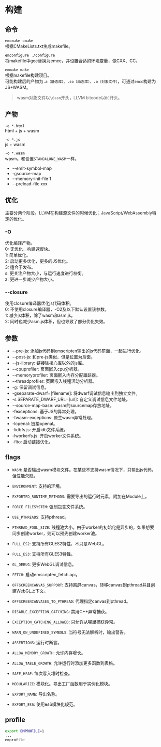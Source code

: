 # 构建

## 命令

`emcmake cmake`\
根据CMakeLists.txt生成makefile。

`emconfigure ./configure`\
将makefile中gcc替换为emcc，并设置合适的环境变量，像CXX、CC。

`emmake make`\
根据makefile构建项目。\
可能构建后的产物为`.a（静态库）、.so（动态库）、.o（对象文件）`，可通过`emcc`构建为JS+WASM。

> wasm对象文件以`\0asm`开头，LLVM bitcode以`BC`开头。

## 产物

`-o *.html`\
html + js + wasm

`-o *.js`\
js + wasm

`-o *.wasm`\
wasm。和设置`STANDALONE_WASM`一样。

* --emit-symbol-map
* -gsource-map
* --memory-init-file 1
* --preload-file xxx

## 优化

主要分两个阶段。LLVM在构建源文件的时候优化；JavaScript/WebAssembly特定的优化。

### -O

优化编译产物。\
0: 无优化，构建速度快。\
1: 简单优化。\
2: 启动更多优化，更多的JS优化。\
3: 适合于发布。\
s: 更关注产物大小，与运行速度进行权衡。\
z: 更进一步减少产物大小。

### --closure

使用closure编译器优化js代码体积。\
0: 不使用closure编译器，-O2及以下默认设置该参数。\
1: 减少js体积，除了wasm和asm.js。\
2: 同时也减少asm.js体积，但也导致了部分优化失效。

## 参数

* --pre-js: 添加js代码到emscripten输出的js代码前面，一起进行优化。
* --post-js: 和pre-js类似，但是位置为后面。
* --js-library: 链接除核心库以外的js库。
* --cpuprofiler: 页面嵌入cpu分析器。
* --memoryprofiler: 页面嵌入内存分配跟踪器。
* --threadprofiler: 页面嵌入线程活动分析器。
* -g: 保留调试信息。
* -gseparate-dwarf=[filename]: 将dwarf调试信息输出到独立文件。
* -s SEPARATE_DWARF_URL=[url]: 自定义调试信息文件地址。
* --source-map-base: wasm的sourcemap存放地址。
* -fexceptions: 基于JS的异常处理。
* -fwasm-exceptions: 原生wasm异常处理。
* -lopenal: 链接openal。
* -lidbfs.js: 开启idb文件系统。
* -lworkerfs.js: 开启worker文件系统。
* -flto: 启动链接优化。

## flags

* `WASM`: 是否输出wasm模块文件。在某些不支持wasm情况下，只输出js代码，但性能欠缺。
* `ENVIRONMENT`: 支持的环境。
* `EXPORTED_RUNTIME_METHODS`: 需要导出的运行时元素，附加在Module上。
* `FORCE_FILESYSTEM`: 强制包含文件系统。

* `USE_PTHREADS`: 支持pthread。
* `PTHREAD_POOL_SIZE`: 线程池大小。由于worker的初始化是异步的，如果想要同步创建worker，则可以预先创建worker池。
* `FULL_ES2`: 支持所有GLES2特性，不只是WebGL。
* `FULL_ES3`: 支持所有GLES3特性。
* `GL_DEBUG`: 更多WebGL调试信息。
* `FETCH`: 启动emscripten_fetch api。
* `OFFSCREENCANVAS_SUPPORT`: 支持离屏canvas，转移canvas到pthread并且创建WebGL上下文。
* `OFFSCREENCANVASES_TO_PTHREAD`: 代理指定canvas到pthread。

* `DISABLE_EXCEPTION_CATCHING`: 禁用C++异常捕获。
* `EXCEPTION_CATCHING_ALLOWED`: 只允许从哪里捕获异常。
* `WARN_ON_UNDEFINED_SYMBOLS`: 当符号无法解析时，输出警告。

* `ASSERTIONS`: 运行时断言。
* `ALLOW_MEMORY_GROWTH`: 允许内存增长。
* `ALLOW_TABLE_GROWTH`: 允许运行时添加更多函数到表格。
* `SAFE_HEAP`: 每次写入堆时检查。

* `MODULARIZE`: 模块化。导出工厂函数用于实例化模块。
* `EXPORT_NAME`: 导出名称。
* `EXPORT_ES6`: 使用es6模块化规范。

## profile

```bash
export EMPROFILE=1
...
emprofile
```
